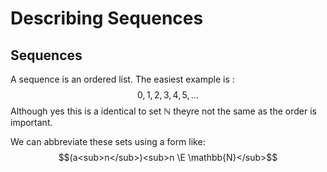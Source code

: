 # Describing Sequences
## Sequences
A sequence is an ordered list. 
The easiest example is :
$$0, 1, 2, 3, 4, 5, ...$$
Although yes this is a identical to set $\mathbb{N}$ theyre not the same as the order is important.

We can abbreviate these sets using a form like:
$$(a<sub>n</sub>)<sub>n \E \mathbb{N}</sub>$$

